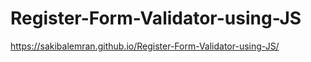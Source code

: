 # Register-Form-Validator-using-JS
https://sakibalemran.github.io/Register-Form-Validator-using-JS/
